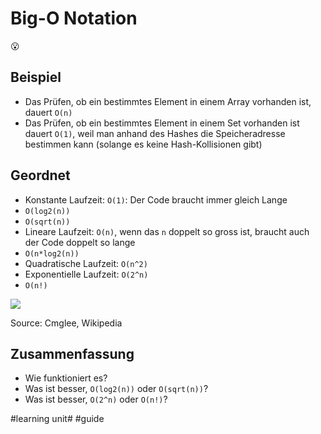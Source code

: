 # Big-O Notation
😮

## Beispiel

- Das Prüfen, ob ein bestimmtes Element in einem Array vorhanden ist, dauert `O(n)`
- Das Prüfen, ob ein bestimmtes Element in einem Set vorhanden ist dauert `O(1)`, weil man anhand des Hashes die Speicheradresse bestimmen kann (solange es keine Hash-Kollisionen gibt)

## Geordnet

- Konstante Laufzeit: `O(1)`: Der Code braucht immer gleich Lange
- `O(log2(n))`
- `O(sqrt(n))`
- Lineare Laufzeit: `O(n)`, wenn das `n` doppelt so gross ist, braucht auch der Code doppelt so lange
- `O(n*log2(n))`
- Quadratische Laufzeit: `O(n^2)`
- Exponentielle Laufzeit: `O(2^n)`
- `O(n!)`

![][image-1]

Source: Cmglee, Wikipedia

## Zusammenfassung
- Wie funktioniert es?
- Was ist besser, `O(log2(n))` oder `O(sqrt(n))`?
- Was ist besser, `O(2^n)` oder `O(n!)`?

[image-1]:	assets/2560px-Comparison_computational_complexity.svg.png

#learning unit# #guide